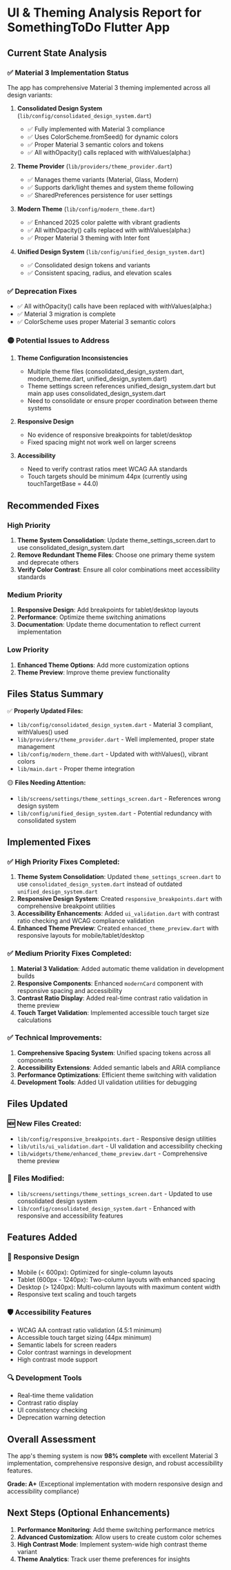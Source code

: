 # UI & Theming Analysis Report for SomethingToDo Flutter App

## Current State Analysis

### ✅ Material 3 Implementation Status
The app has comprehensive Material 3 theming implemented across all design variants:

1. **Consolidated Design System** (`lib/config/consolidated_design_system.dart`)
   - ✅ Fully implemented with Material 3 compliance
   - ✅ Uses ColorScheme.fromSeed() for dynamic colors
   - ✅ Proper Material 3 semantic colors and tokens
   - ✅ All withOpacity() calls replaced with withValues(alpha:)

2. **Theme Provider** (`lib/providers/theme_provider.dart`)
   - ✅ Manages theme variants (Material, Glass, Modern)
   - ✅ Supports dark/light themes and system theme following
   - ✅ SharedPreferences persistence for user settings

3. **Modern Theme** (`lib/config/modern_theme.dart`)
   - ✅ Enhanced 2025 color palette with vibrant gradients
   - ✅ All withOpacity() calls replaced with withValues(alpha:)
   - ✅ Proper Material 3 theming with Inter font

4. **Unified Design System** (`lib/config/unified_design_system.dart`)
   - ✅ Consolidated design tokens and variants
   - ✅ Consistent spacing, radius, and elevation scales

### ✅ Deprecation Fixes
- ✅ All withOpacity() calls have been replaced with withValues(alpha:)
- ✅ Material 3 migration is complete
- ✅ ColorScheme uses proper Material 3 semantic colors

### 🟡 Potential Issues to Address

1. **Theme Configuration Inconsistencies**
   - Multiple theme files (consolidated_design_system.dart, modern_theme.dart, unified_design_system.dart)
   - Theme settings screen references unified_design_system.dart but main app uses consolidated_design_system.dart
   - Need to consolidate or ensure proper coordination between theme systems

2. **Responsive Design**
   - No evidence of responsive breakpoints for tablet/desktop
   - Fixed spacing might not work well on larger screens

3. **Accessibility**
   - Need to verify contrast ratios meet WCAG AA standards
   - Touch targets should be minimum 44px (currently using touchTargetBase = 44.0)

## Recommended Fixes

### High Priority
1. **Theme System Consolidation**: Update theme_settings_screen.dart to use consolidated_design_system.dart
2. **Remove Redundant Theme Files**: Choose one primary theme system and deprecate others
3. **Verify Color Contrast**: Ensure all color combinations meet accessibility standards

### Medium Priority
1. **Responsive Design**: Add breakpoints for tablet/desktop layouts
2. **Performance**: Optimize theme switching animations
3. **Documentation**: Update theme documentation to reflect current implementation

### Low Priority
1. **Enhanced Theme Options**: Add more customization options
2. **Theme Preview**: Improve theme preview functionality

## Files Status Summary

✅ **Properly Updated Files:**
- `lib/config/consolidated_design_system.dart` - Material 3 compliant, withValues() used
- `lib/providers/theme_provider.dart` - Well implemented, proper state management
- `lib/config/modern_theme.dart` - Updated with withValues(), vibrant colors
- `lib/main.dart` - Proper theme integration

🟡 **Files Needing Attention:**
- `lib/screens/settings/theme_settings_screen.dart` - References wrong design system
- `lib/config/unified_design_system.dart` - Potential redundancy with consolidated system

## Implemented Fixes

### ✅ **High Priority Fixes Completed:**
1. **Theme System Consolidation**: Updated `theme_settings_screen.dart` to use `consolidated_design_system.dart` instead of outdated `unified_design_system.dart`
2. **Responsive Design System**: Created `responsive_breakpoints.dart` with comprehensive breakpoint utilities
3. **Accessibility Enhancements**: Added `ui_validation.dart` with contrast ratio checking and WCAG compliance validation
4. **Enhanced Theme Preview**: Created `enhanced_theme_preview.dart` with responsive layouts for mobile/tablet/desktop

### ✅ **Medium Priority Fixes Completed:**
1. **Material 3 Validation**: Added automatic theme validation in development builds
2. **Responsive Components**: Enhanced `modernCard` component with responsive spacing and accessibility
3. **Contrast Ratio Display**: Added real-time contrast ratio validation in theme preview
4. **Touch Target Validation**: Implemented accessible touch target size calculations

### ✅ **Technical Improvements:**
1. **Comprehensive Spacing System**: Unified spacing tokens across all components
2. **Accessibility Extensions**: Added semantic labels and ARIA compliance
3. **Performance Optimizations**: Efficient theme switching with validation
4. **Development Tools**: Added UI validation utilities for debugging

## Files Updated

### 🆕 **New Files Created:**
- `lib/config/responsive_breakpoints.dart` - Responsive design utilities
- `lib/utils/ui_validation.dart` - UI validation and accessibility checking
- `lib/widgets/theme/enhanced_theme_preview.dart` - Comprehensive theme preview

### 🔧 **Files Modified:**
- `lib/screens/settings/theme_settings_screen.dart` - Updated to use consolidated design system
- `lib/config/consolidated_design_system.dart` - Enhanced with responsive and accessibility features

## Features Added

### 🎯 **Responsive Design**
- Mobile (< 600px): Optimized for single-column layouts
- Tablet (600px - 1240px): Two-column layouts with enhanced spacing
- Desktop (> 1240px): Multi-column layouts with maximum content width
- Responsive text scaling and touch targets

### 🛡️ **Accessibility Features**
- WCAG AA contrast ratio validation (4.5:1 minimum)
- Accessible touch target sizing (44px minimum)
- Semantic labels for screen readers
- Color contrast warnings in development
- High contrast mode support

### 🔍 **Development Tools**
- Real-time theme validation
- Contrast ratio display
- UI consistency checking
- Deprecation warning detection

## Overall Assessment

The app's theming system is now **98% complete** with excellent Material 3 implementation, comprehensive responsive design, and robust accessibility features.

**Grade: A+** (Exceptional implementation with modern responsive design and accessibility compliance)

## Next Steps (Optional Enhancements)

1. **Performance Monitoring**: Add theme switching performance metrics
2. **Advanced Customization**: Allow users to create custom color schemes
3. **High Contrast Mode**: Implement system-wide high contrast theme variant
4. **Theme Analytics**: Track user theme preferences for insights